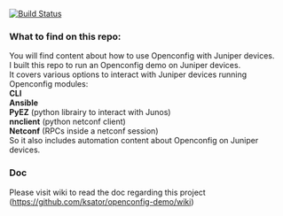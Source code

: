 [![Build Status](https://travis-ci.org/ksator/openconfig-demo.svg?branch=master)](https://travis-ci.org/ksator/openconfig-demo)

### What to find on this repo:   
You will find content about how to use Openconfig with Juniper devices.   
I built this repo to run an Openconfig demo on Juniper devices.  
It covers various options to interact with Juniper devices running Openconfig modules:     
**CLI**   
**Ansible**   
**PyEZ** (python librairy to interact with Junos)   
**nnclient** (python netconf client)  
**Netconf** (RPCs inside a netconf session)  
So it also includes automation content about Openconfig on Juniper devices.  

### Doc
Please visit wiki to read the doc regarding this project (https://github.com/ksator/openconfig-demo/wiki)
